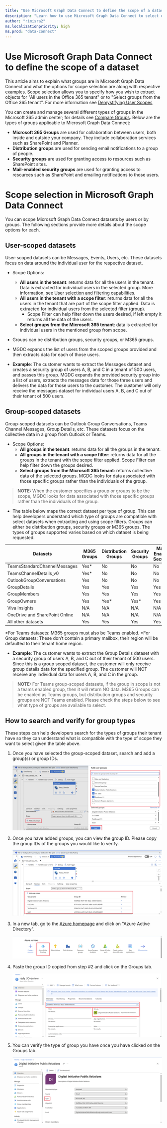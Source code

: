 ```yaml
---
title: "Use Microsoft Graph Data Connect to define the scope of a dataset"
description: "Learn how to use Microsoft Graph Data Connect to select users that you want to extract data for and include filters to limit the data returned."
author: "rimisra2"
ms.localizationpriority: high
ms.prod: "data-connect"
---
```


# Use Microsoft Graph Data Connect to define the scope of a dataset

This article aims to explain what groups are in Microsoft Graph Data Connect and what the options for scope selection are along with respective examples. Scope selection allows you to specify how you wish to extract objects for "All users in the Office 365 tenant" or to "Select groups from the Office 365 tenant". For more information see [Demystifying User Scopes](https://devblogs.microsoft.com/microsoft365dev/microsoft-graph-data-connect-demystifying-user-scopes/#:~:text=The%20user%20scope%20option%20lets%20you%20either%20specify,Azure%20Active%20Directory%20Security%20or%20Microsoft%20365%20groups.)

You can create and manage several different types of groups in the Microsoft 365 admin center; for details see [Compare Groups](https://learn.microsoft.com/en-us/microsoft-365/admin/create-groups/compare-groups?view=o365-worldwide). Below are the types of groups applicable to Microsoft Graph Data Connect:

*  **Microsoft 365 Groups** are used for collaboration between users, both inside and outside your company. They include collaboration services such as SharePoint and Planner.
* **Distribution groups** are used for sending email notifications to a group of people.
* **Security groups** are used for granting access to resources such as SharePoint sites.
* **Mail-enabled security groups** are used for granting access to resources such as SharePoint and emailing notifications to those users.

# Scope selection in Microsoft Graph Data Connect
You can scope Microsoft Graph Data Connect datasets by users or by groups. The following sections provide more details about the scope options for each.

## User-scoped datasets
User-scoped datasets can be Messages, Events, Users, etc. These datasets focus on data around the individual user for the respective dataset.

* Scope Options:

    * **All users in the tenant**: returns data for all the users in the tenant. Data is extracted for individual users in the selected group. More information, see [User selection and filtering capabilities](https://learn.microsoft.com/en-us/graph/data-connect-filtering).
    * **All users in the tenant with a scope filter**: returns data for all the users in the tenant that are part of the scope filter applied. Data is extracted for individual users from the selected filter (group).
        * Scope Filter can help filter down the users desired, if left empty it returns all the data of the users. 
    *	**Select groups from the Microsoft 365 tenant**: data is extracted for individual users in the mentioned group from scope.

*	Groups can be distribution groups, security groups, or M365 groups.

*	MGDC expands the list of users from the scoped groups provided and then extracts data for each of those users.

*	**Example**:  The customer wants to extract the Messages dataset and creates a security group of users A, B, and C in a tenant of 500 users, and passes this group. MGDC expands the provided security group into a list of users, extracts the messages data for those three users and delivers the data for those users to the customer. The customer will only receive the messages dataset for individual users A, B, and C out of their tenant of 500 users.
        
## Group-scoped datasets

Group-scoped datasets can be Outlook Group Conversations, Teams Channel Messages, Group Details, etc. These datasets focus on the collective data in a group from Outlook or Teams.

*	Scope Options:
    * **All groups in the tenant**: returns data for all the groups in the tenant.
    * **All groups in the tenant with a scope filter**: returns data for all the groups in the tenant with the scope filter applied. Scope Filter can help filter down the groups desired. 
    *   **Select groups from the Microsoft 365 tenant**: returns collective data of the selected groups. MGDC looks for data associated with those specific groups rather than the individuals of the group. 

> **NOTE:**  When the customer specifies a group or groups to be the scope, MGDC looks for data associated with those specific groups rather than the individuals of the group. 
 
* The table below maps the correct dataset per type of group. This can help developers understand which type of groups are compatible with select datasets when extracting and using scope filters. Groups can either be distribution groups, security groups or M365 groups.  The types of groups supported varies based on which dataset is being requested.

|              Datasets                 | M365 Groups | Distribution Groups | Security Groups | Mail-Enabled Security  |
|---------------------------------------|-------------|---------------------|-----------------|------------------------|
|     TeamsStandardChannelMessages      | Yes*        | No                  | No              | No                     |
|     TeamsChannelDetails_v0            | Yes*        | No                  | No              | No                     |
|     OutlookGroupConversations         | Yes         | No                  | No              | No                     |
|     GroupDetails                      | Yes         | Yes                 | Yes             | Yes                    |
|     GroupMembers                      | Yes         | Yes                 | Yes             | Yes                    |
|     GroupOwners                       | Yes         | Yes*                | Yes*            | Yes                    |
|     Viva Insights                     | N/A         | N/A                 | N/A             | N/A                    |
|     OneDrive and SharePoint Online    | N/A         | N/A                 | N/A             | N/A                    |
|     All other datasets                | Yes         | Yes                 | Yes             | Yes                    |

*For Teams datasets: M365 groups must also be Teams enabled.
*For Group datasets: These don’t contain a primary mailbox, their region will be defaulted to their tenant home region. 

*	**Example**: The customer wants to extract the Group Details dataset with a security group of users A, B, and C out of their tenant of 500 users. Since this is a group scoped dataset, the customer will only receive group details data for the specified group. The customer will NOT receive any individual data for users A, B, and C in the group.

> **NOTE:**  For Teams group-scoped datasets, if the group in scope is not a teams enabled group, then it will return NO data. M365 Groups can be enabled as Teams groups, but distribution groups and security groups are NOT Teams enabled. Please check the steps below to see what type of groups are available to select. 

## How to search and verify for group types

These steps can help developers search for the types of groups their tenant have so they can understand what is compatible with the type of scope they want to select given the table above.

1. Once you have selected the group-scoped dataset, search and add a group(s) or group IDs.
    
    ![image1](images/data-connect-groups-1.png)

2. Once you have added groups, you can view the group ID. Please copy the group IDs of the groups you would like to verify.

    ![image2](images/data-connect-groups-2.png)

3. In a new tab, go to the [Azure homepage](www.portal.azure.com) and click on "Azure Active Directory".

    ![image2.5](images/data-connect-groups-2.5.png)

4. Paste the group ID copied from step #2 and click on the Groups tab.

    ![image3](images/data-connect-groups-3.png)

5. You can verify the type of group you have once you have clicked on the Groups tab.

    ![image4](images/data-connect-groups-4.png)
 
